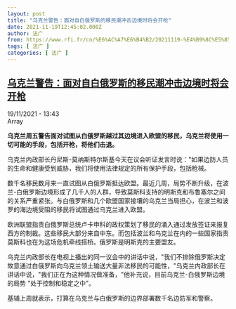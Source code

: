 ```yaml
---
layout: post
title: "乌克兰警告：面对自白俄罗斯的移民潮冲击边境时将会开枪"
date: 2021-11-19T12:45:02.000Z
author: 法广
from: https://www.rfi.fr/cn/%E6%AC%A7%E6%B4%B2/20211119-%E4%B9%8C%E5%85%8B%E5%85%B0%E8%AD%A6%E5%91%8A-%E9%9D%A2%E5%AF%B9%E8%87%AA%E7%99%BD%E4%BF%84%E7%BD%97%E6%96%AF%E7%9A%84%E7%A7%BB%E6%B0%91%E6%BD%AE%E5%86%B2%E5%87%BB%E8%BE%B9%E5%A2%83%E6%97%B6%E5%B0%86%E4%BC%9A%E5%BC%80%E6%9E%AA
tags: [ 法广 ]
categories: [ 法广 ]
---
```

<!--1637325902000-->
[乌克兰警告：面对自白俄罗斯的移民潮冲击边境时将会开枪](https://www.rfi.fr/cn/%E6%AC%A7%E6%B4%B2/20211119-%E4%B9%8C%E5%85%8B%E5%85%B0%E8%AD%A6%E5%91%8A-%E9%9D%A2%E5%AF%B9%E8%87%AA%E7%99%BD%E4%BF%84%E7%BD%97%E6%96%AF%E7%9A%84%E7%A7%BB%E6%B0%91%E6%BD%AE%E5%86%B2%E5%87%BB%E8%BE%B9%E5%A2%83%E6%97%B6%E5%B0%86%E4%BC%9A%E5%BC%80%E6%9E%AA)
------

<div>
<div>19/11/2021 - 13:43</div>Array<p><strong>                    乌克兰周五警告面对试图从白俄罗斯越过其边境进入欧盟的移民，乌克兰将使用一切可能的手段，包括开枪，将他们击退。                </strong></p><div >                    <p>乌克兰内政部长丹尼斯-莫纳斯特尔斯基今天在议会听证发言时说："如果边防人员的生命和健康受到威胁，我们将使用法律规定的所有保护手段，包括枪械。</p><p>数千名移民数月来一直试图从白俄罗斯抵达欧盟。最近几周，局势不断升级，在波兰-白俄罗斯边境形成了几千人的人群，导致莫斯科支持的明斯克和布鲁塞尔之间的关系严重紧张。与白俄罗斯和几个欧盟国家接壤的乌克兰当局担心，在波兰和波罗的海边境受阻的移民将试图通过乌克兰进入欧盟。</p><p>欧洲联盟指责白俄罗斯总统卢卡申科的政权策划了移民的涌入通过发放签证来报复西方的制裁。这些移民大部分来自中东。而包括波兰和乌克兰在内的一些国家指责莫斯科也在为这场危机牵线搭桥。俄罗斯是明斯克的主要盟友。</p><p>乌克兰内政部长在电视上播出的同一议会中的讲话中说，"我们不排除俄罗斯决定故意通过白俄罗斯向乌克兰领土输送大量非法移民的可能性，"乌克兰内政部长在讲话中说，"我们正在为这种情况做准备，"他补充说，目前乌克兰-白俄罗斯边境的局势 "处于控制和稳定之中"。</p><p>基辅上周就表示，打算在乌克兰与白俄罗斯的边界部署数千名边防军和警察。</p>                                            <div data-selfpromo-newsletter>    </div>    <div data-selfpromo-app>    </div>                </div>
</div>
